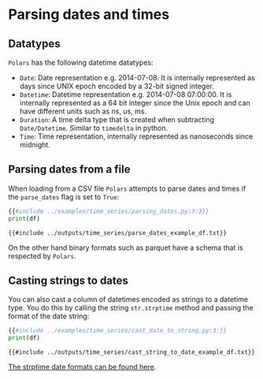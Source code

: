 # Parsing dates and times

## Datatypes

`Polars` has the following datetime datatypes:

- `Date`: Date representation e.g. 2014-07-08. It is internally represented as days since UNIX epoch encoded by a 32-bit signed integer.
- `Datetime`: Datetime representation e.g. 2014-07-08 07:00:00. It is internally represented as a 64 bit integer since the Unix epoch and can have different units such as ns, us, ms.
- `Duration`: A time delta type that is created when subtracting `Date/Datetime`. Similar to `timedelta` in python.
- `Time`: Time representation, internally represented as nanoseconds since midnight.

## Parsing dates from a file

When loading from a CSV file `Polars` attempts to parse dates and times if the `parse_dates` flag is set to `True`:

```python
{{#include ../examples/time_series/parsing_dates.py:3:3}}
print(df)
```

```text
{{#include ../outputs/time_series/parse_dates_example_df.txt}}
```

On the other hand binary formats such as parquet have a schema that is respected by `Polars`.

## Casting strings to dates

You can also cast a column of datetimes encoded as strings to a datetime type. You do this by calling the string `str.strptime` method and passing the format of the date string:

```python
{{#include ../examples/time_series/cast_date_to_string.py:3:}}
print(df)
```

```text
{{#include ../outputs/time_series/cast_string_to_date_example_df.txt}}
```

[The strptime date formats can be found here](https://docs.rs/chrono/latest/chrono/format/strftime/index.html).
